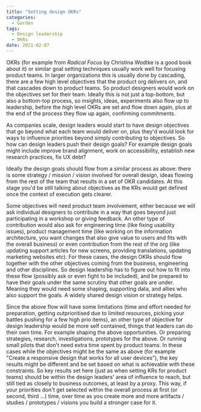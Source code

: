 ```yaml
---
title: "Setting design OKRs"
categories:
  - Garden
tags:
  - Design leadership
  - OKRs
date: 2021-02-07
---
```


OKRs (for example from *Radical Focus* by Christina Wodtke is a good book about it) or similar goal setting techniques usually work well for focusing product teams. In larger organizations this is usually done by cascading, there are a few high level objectives that the product org delivers on, and that cascades down to product teams. So product designers would work on the objectives set for their team. Ideally this is not just a top-bottom, but also a bottom-top process, so insights, ideas, experiments also flow up to leadership, before the high level OKRs are set and flow down again, plus at the end of the process they flow up again, confirming commitments.

As companies scale, design leaders would start to have design objectives that go beyond what each team would deliver on, plus they'd would look for ways to influence priorities beyond simply contributing to objectives. So how can design leaders push their design goals? For example design goals might include improve brand alignment, work on accessibility, establish new research practices, fix UX debt?

Ideally the design goals should flow from a similar process as above: there is some strategy / mission / vision involved for overall design, ideas flowing from the rest of the team that results in a set of OKR candidates. At this stage you'd be still talking about objectives as the KRs would get defined once the context of execution gets clearer.

Some objectives will need product team involvement, either because we will ask individual designers to contribute in a way that goes beyond just participating in a workshop or giving feedback. An other type of contribution would also ask for engineering time (like fixing usability issues), product management time (like working on the information architecture, you want changes that also give value to users and fits with the overall business) or even contribution from the rest of the org (like updating support articles for new screens, providing translations, updating marketing websites etc). For these cases, the design OKRs should flow together with the other objectives coming from the business, engineering and other disciplines. So design leadership has to figure out how to fit into these flow (possibly ask or even fight to be included), and be prepared to have their goals under the same scrutiny that other goals are under. Meaning they would need some shaping, supporting data, and allies who also support the goals. A widely shared design vision or strategy helps.

Since the above flow will have some limitations (time and effort needed for preparation, getting outprioritised due to limited resources, picking your battles pushing for a few high prio items), an other type of objective for design leadership would be more self contained, things that leaders can do their own time. For example shaping the above opportunities. Or preparing strategies, research, investigations, prototypes for the above. Or running small pilots that don't need extra time spent by product teams. In these cases while the objectives might be the same as above (for example "Create a responsive design that works for all user devices"), the key results might be different and be set based on what is achievable with these constraints. So key results set here (just as when setting KRs for product teams) should be within the design leaders' area of influence to reach, but still tied as closely to business outcomes, at least by a proxy. This way, if your priorities don't get selected within the overall process at first (or second, third ...) time, over time as you create more and more artifacts / studies / prototypes / visions you build a stronger case for it.
